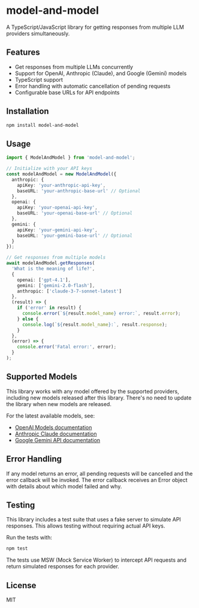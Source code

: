 # model-and-model

A TypeScript/JavaScript library for getting responses from multiple LLM providers simultaneously.

## Features

- Get responses from multiple LLMs concurrently
- Support for OpenAI, Anthropic (Claude), and Google (Gemini) models
- TypeScript support
- Error handling with automatic cancellation of pending requests
- Configurable base URLs for API endpoints

## Installation

```bash
npm install model-and-model
```

## Usage

```typescript
import { ModelAndModel } from 'model-and-model';

// Initialize with your API keys
const modelAndModel = new ModelAndModel({
  anthropic: {
    apiKey: 'your-anthropic-api-key',
    baseURL: 'your-anthropic-base-url' // Optional
  },
  openai: {
    apiKey: 'your-openai-api-key',
    baseURL: 'your-openai-base-url' // Optional
  },
  gemini: {
    apiKey: 'your-gemini-api-key',
    baseURL: 'your-gemini-base-url' // Optional
  }
});

// Get responses from multiple models
await modelAndModel.getResponses(
  'What is the meaning of life?',
  {
    openai: ['gpt-4.1'],
    gemini: ['gemini-2.0-flash'],
    anthropic: ['claude-3-7-sonnet-latest']
  },
  (result) => {
    if ('error' in result) {
      console.error(`${result.model_name} error:`, result.error);
    } else {
      console.log(`${result.model_name}:`, result.response);
    }
  },
  (error) => {
    console.error('Fatal error:', error);
  }
);
```

## Supported Models

This library works with any model offered by the supported providers, including new models released after this library. There's no need to update the library when new models are released.

For the latest available models, see:
- [OpenAI Models documentation](https://platform.openai.com/docs/models)
- [Anthropic Claude documentation](https://docs.anthropic.com/claude/docs/models-overview)
- [Google Gemini API documentation](https://ai.google.dev/models/gemini)

## Error Handling

If any model returns an error, all pending requests will be cancelled and the error callback will be invoked. The error callback receives an Error object with details about which model failed and why.

## Testing

This library includes a test suite that uses a fake server to simulate API responses. This allows testing without requiring actual API keys.

Run the tests with:

```bash
npm test
```

The tests use MSW (Mock Service Worker) to intercept API requests and return simulated responses for each provider.

## License

MIT

